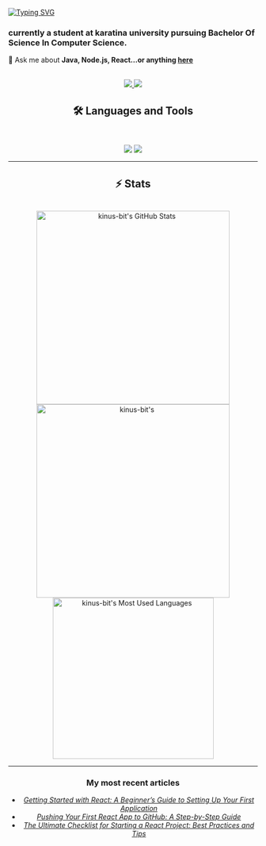 
[![Typing SVG](https://readme-typing-svg.herokuapp.com?font=Fira+Code&weight=500&duration=2500&pause=600&width=435&lines=Hi%2Cthere%F0%9F%91%8B;I'm+Allan+Kinuthia;+A+full-stack+software+engineer+;+passionate+about+building+beautiful%2C;+functional%2C+and+user-centric+web+applications.++)](https://git.io/typing-svg)
### currently a student at karatina university pursuing Bachelor Of Science In Computer Science.

 💬 Ask me about **Java, Node.js, React...or anything [here](https://github.com/{kinus-bit}/{kinus-bit}/issues)**

 <br>

<div align="center">
  <a href="allankinuthia68@gmail.com">
    <img src="https://img.shields.io/badge/Gmail-333333?style=for-the-badge&logo=gmail&logoColor=red" />
  </a>
  <a href="www.linkedin.com/in/allan-kinuthia-770888310" target="_blank">
    <img src="https://img.shields.io/badge/LinkedIn-0077B5?style=for-the-badge&logo=linkedin&logoColor=white" target="_blank" />
  </a>
 
## 🛠️ Languages and Tools

<br>

<p align="center">
  <img src="https://skillicons.dev/icons?i=nodejs,react,mongodb,postman,expressjs"/>
  <img src="https://skillicons.dev/icons?i=html,css,tailwind,js,git"/>
</p>

<hr>

## ⚡️ Stats
<br>
<div align=center>
  <img width=390 src="https://github-readme-stats.vercel.app/api?username=kinus-bit&theme=radical&count_private=true&show_icons=true&locale=en" alt="kinus-bit's GitHub Stats" />
  <img width=390 src="https://github-readme-streak-stats.herokuapp.com/?user=kinus-bit&theme=radical&count_private=true&border_radius=10&locale=en" alt="kinus-bit's" />
  <img width=325 src="https://github-readme-stats.vercel.app/api/top-langs?username=kinus-bit&theme=radical&layout=donut&hide=css&langs_count=8&border_radius=10&show_icons=true&locale=en" alt="kinus-bit's Most Used Languages" />
</div>

<hr>
<h3>My most recent articles</h3>
<ul>
  <li><a href="https://medium.com/@regondaakhil1509/getting-started-with-react-a-beginners-guide-to-setting-up-your-first-application-a6d8a1ae414"><i>Getting Started with React: A Beginner’s Guide to Setting Up Your First Application</i></a></li>
  <li><a href="https://medium.com/@regondaakhil1509/pushing-your-first-react-app-to-github-a-step-by-step-guide-f7b592e67658"><i>Pushing Your First React App to GitHub: A Step-by-Step Guide</i></a></li>
  <li><a href="https://medium.com/@regondaakhil1509/the-ultimate-checklist-for-starting-a-react-project-best-practices-and-tips-b73337b9b173"><i>The Ultimate Checklist for Starting a React Project: Best Practices and Tips</i></a></li>
</ul>
<!--

<!--
**kinus-bit/kinus-bit** is a ✨ _special_ ✨ repository because its `README.md` (this file) appears on your GitHub profile.

Here are some ideas to get you started:

- 🔭 I’m currently working on ...
- 🌱 I’m currently learning ...
- 👯 I’m looking to collaborate on ...
- 🤔 I’m looking for help with ...
- 💬 Ask me about ...
- 📫 How to reach me: ...
- 😄 Pronouns: ...
- ⚡ Fun fact: ...
-->
